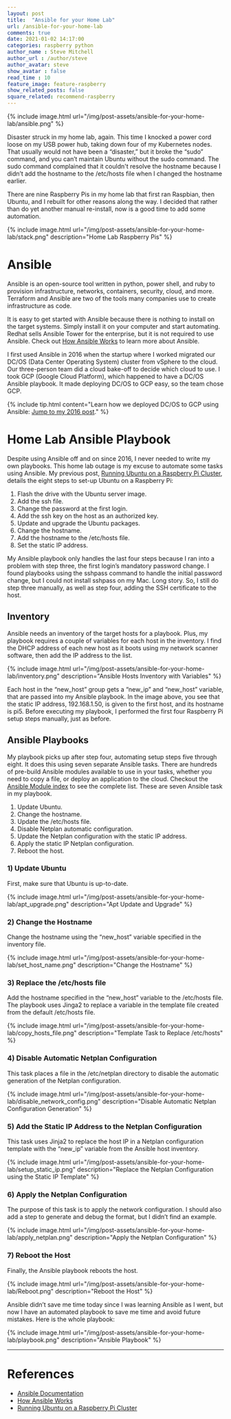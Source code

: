 ```yaml
---
layout: post
title:  "Ansible for your Home Lab"
url: /ansible-for-your-home-lab
comments: true
date: 2021-01-02 14:17:00
categories: raspberry python
author_name : Steve Mitchell
author_url : /author/steve
author_avatar: steve
show_avatar : false
read_time : 10
feature_image: feature-raspberry
show_related_posts: false
square_related: recommend-raspberry
---
```

{% include image.html url="/img/post-assets/ansible-for-your-home-lab/ansible.png" %}

Disaster struck in my home lab, again. This time I knocked a power cord loose on my USB power hub, taking down four of my Kubernetes nodes. That usually would not have been a “disaster,” but it broke the “sudo” command, and you can’t maintain Ubuntu without the sudo command. The sudo command complained that it couldn't resolve the hostname because I didn’t add the hostname to the /etc/hosts file when I changed the hostname earlier.

There are nine Raspberry Pis in my home lab that first ran Raspbian, then Ubuntu, and I rebuilt for other reasons along the way. I decided that rather than do yet another manual re-install, now is a good time to add some automation.

{% include image.html url="/img/post-assets/ansible-for-your-home-lab/stack.png" description="Home Lab Raspberry Pis" %}

# Ansible
Ansible is an open-source tool written in python, power shell, and ruby to provision infrastructure, networks, containers, security, cloud, and more. Terraform and Ansible are two of the tools many companies use to create infrastructure as code. 

It is easy to get started with Ansible because there is nothing to install on the target systems. Simply install it on your computer and start automating. Redhat sells Ansible Tower for the enterprise, but it is not required to use Ansible. Check out [How Ansible Works](https://www.ansible.com/overview/how-ansible-works) to learn more about Ansible.

I first used Ansible in 2016 when the startup where I worked migrated our DC/OS (Data Center Operating System) cluster from vSphere to the cloud. Our three-person team did a cloud bake-off to decide which cloud to use. I took GCP (Google Cloud Platform), which happened to have a DC/OS Ansible playbook. It made deploying DC/OS to GCP easy, so the team chose GCP.

{% include tip.html content="Learn how we deployed DC/OS to GCP using Ansible: <a href='/dcos-on-gcp'>Jump to my 2016 post</a>." %}

# Home Lab Ansible Playbook

Despite using Ansible off and on since 2016, I never needed to write my own playbooks. This home lab outage is my excuse to automate some tasks using Ansible. My previous post, [Running Ubuntu on a Raspberry Pi Cluster](/running-ubuntu-on-rpi), details the eight steps to set-up Ubuntu on a Raspberry Pi:

1. Flash the drive with the Ubuntu server image.
1. Add the ssh file.
1. Change the password at the first login.
1. Add the ssh key on the host as an authorized key.
1. Update and upgrade the Ubuntu packages.
1. Change the hostname.
1. Add the hostname to the /etc/hosts file.
1. Set the static IP address.

My Ansible playbook only handles the last four steps because I ran into a problem with step three, the first login’s mandatory password change. I found playbooks using the sshpass command to handle the initial password change, but I could not install sshpass on my Mac. Long story. So, I still do step three manually, as well as step four, adding the SSH certificate to the host.

## Inventory
Ansible needs an inventory of the target hosts for a playbook. Plus, my playbook requires a couple of variables for each host in the inventory. I find the DHCP address of each new host as it boots using my network scanner software, then add the IP address to the list.

{% include image.html url="/img/post-assets/ansible-for-your-home-lab/inventory.png" description="Ansible Hosts Inventory with Variables" %}

Each host in the “new_host” group gets a “new_ip” and “new_host” variable, that are passed into my Ansible playbook. In the image above, you see that the static IP address, 192.168.1.50, is given to the first host, and its hostname is pi5. Before executing my playbook, I performed the first four Raspberry Pi setup steps manually, just as before.

## Ansible Playbooks
My playbook picks up after step four, automating setup steps five through eight. It does this using seven separate Ansible tasks. There are hundreds of pre-build Ansible modules available to use in your tasks, whether you need to copy a file, or deploy an application to the cloud. Checkout the [Ansible Module index](https://docs.ansible.com/ansible/2.8/modules/modules_by_category.html) to see the complete list. These are seven Ansible task in my playbook.

1. Update Ubuntu.
1. Change the hostname.
1. Update the /etc/hosts file.
1. Disable Netplan automatic configuration.
1. Update the Netplan configuration with the static IP address.
1. Apply the static IP Netplan configuration.
1. Reboot the host.

### 1) Update Ubuntu
First, make sure that Ubuntu is up-to-date.

{% include image.html url="/img/post-assets/ansible-for-your-home-lab/apt_upgrade.png" description="Apt Update and Upgrade" %}

### 2) Change the Hostname
Change the hostname using the “new_host” variable specified in the inventory file.

{% include image.html url="/img/post-assets/ansible-for-your-home-lab/set_host_name.png" description="Change the Hostname" %}

### 3) Replace the /etc/hosts file
Add the hostname specified in the “new_host” variable to the /etc/hosts file. The playbook uses Jinga2 to replace a variable in the template file created from the default /etc/hosts file.

{% include image.html url="/img/post-assets/ansible-for-your-home-lab/copy_hosts_file.png" description="Template Task to Replace /etc/hosts" %}

### 4) Disable Automatic Netplan Configuration
This task places a file in the /etc/netplan directory to disable the automatic generation of the Netplan configuration.

{% include image.html url="/img/post-assets/ansible-for-your-home-lab/disable_network_config.png" description="Disable Automatic Netplan Configuration Generation" %}

### 5) Add the Static IP Address to the Netplan Configuration
This task uses Jinja2 to replace the host IP in a Netplan configuration template with the “new_ip” variable from the Ansible host inventory.

{% include image.html url="/img/post-assets/ansible-for-your-home-lab/setup_static_ip.png" description="Replace the Netplan Configuration using the Static IP Template" %}

### 6) Apply the Netplan Configuration
The purpose of this task is to apply the network configuration. I should also add a step to generate and debug the format, but I didn’t find an example.

{% include image.html url="/img/post-assets/ansible-for-your-home-lab/apply_netplan.png" description="Apply the Netplan Configuration" %}

### 7) Reboot the Host
Finally, the Ansible playbook reboots the host.

{% include image.html url="/img/post-assets/ansible-for-your-home-lab/Reboot.png" description="Reboot the Host" %}

Ansible didn’t save me time today since I was learning Ansible as I went, but now I have an automated playbook to save me time and avoid future mistakes.
Here is the whole playbook:

{% include image.html url="/img/post-assets/ansible-for-your-home-lab/playbook.png" description="Ansible Playbook" %}

----
# References
* [Ansible Documentation](https://docs.ansible.com/?extIdCarryOver=true&sc_cid=701f2000001OH7YAAW)
* [How Ansible Works](https://www.ansible.com/overview/how-ansible-works)
* [Running Ubuntu on a Raspberry Pi Cluster](https://smitchell.github.io/running-ubuntu-on-rpi)

